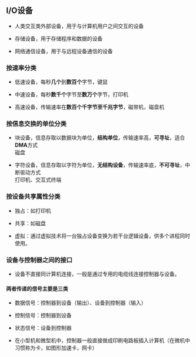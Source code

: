 ## I/O设备

- 人类交互类外部设备，用于与计算机用户之间交互的设备

- 存储设备，用于存储程序和数据的设备
	
- 网络通信设备，用于与远程设备通信的设备

### 按速率分类

- 低速设备，每秒**几个**到**数百个**字节，键鼠

- 中速设备，每秒**数千个**字节至**数万个**字节，打印机

- 高速设备，传输速率在**数百个千字节至千兆字节**，磁带机，磁盘机

### 按信息交换的单位分类

- 块设备，信息存取以数据块为单位，**结构单位**，传输速率高，**可寻址**，适合**DMA**方式
</br>磁盘

- 字符设备，信息存取以字符为单位，**无结构设备**，传输速率底，**不可寻址**，中断驱动方式
</br>打印机、交互式终端

### 按设备共享属性分类

- 独占：如打印机

- 共享：如磁盘

- 虚拟：通过虚拟技术将一台独占设备变换为若干台逻辑设备，供多个进程同时使用。

### 设备与控制器之间的接口

- 设备不直接同计算机连接，一般是通过专用的电缆线连接控制器与设备。

#### 两者传递的信号主要是三类

- 数据信号：控制器到设备（输出）、设备到控制器（输入）

- 控制信号：控制器到设备

- 状态信号：设备到控制器

- 在小型机和微型机中，控制器一般直接做成印刷电路板插入计算机（在微机中习惯称为卡，如图形加速卡，网卡）

